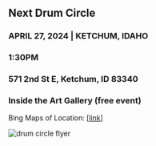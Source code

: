 ## Next Drum Circle


### APRIL 27, 2024  | KETCHUM, IDAHO
### 1:30PM
### 571 2nd St E, Ketchum, ID 83340  
### Inside the Art Gallery (free event)

Bing Maps of Location: [[link](https://tinyurl.com/4bce9j57)]





![drum circle flyer](https://github.com/love5b/love5b.github.io/assets/48141263/a61bcece-388a-4237-b5be-0b32577ad9fc)
